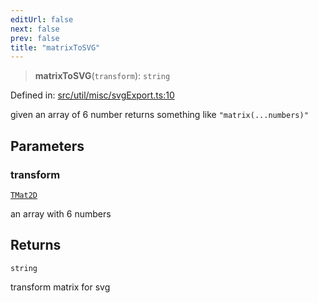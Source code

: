 ```yaml
---
editUrl: false
next: false
prev: false
title: "matrixToSVG"
---
```


> **matrixToSVG**(`transform`): `string`

Defined in: [src/util/misc/svgExport.ts:10](https://github.com/fabricjs/fabric.js/blob/fea1b29b7495d9634e300bd4bfa43de097745805/src/util/misc/svgExport.ts#L10)

given an array of 6 number returns something like `"matrix(...numbers)"`

## Parameters

### transform

[`TMat2D`](/api/type-aliases/tmat2d/)

an array with 6 numbers

## Returns

`string`

transform matrix for svg
